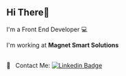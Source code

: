 ## Hi There👋

I'm a Front End Developer :computer:

 I'm working at **Magnet Smart Solutions**

 <br/> :email: &nbsp; Contact Me: [![Linkedin Badge](https://img.shields.io/badge/-PaolaSantos-blue?style=flat-square&logo=Linkedin&logoColor=white&link=https://linkedin.com/in/paola-santos-71309976/)](https://linkedin.com/in/paola-santos-71309976/) 
